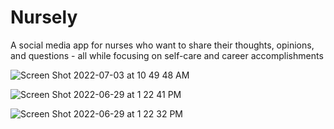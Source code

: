 # Nursely
A social media app for nurses who want to share their thoughts, opinions, and questions - all while focusing on self-care and career accomplishments

![Screen Shot 2022-07-03 at 10 49 48 AM](https://user-images.githubusercontent.com/100153203/177045137-f9521e68-8473-4e53-b5d9-04dd4714e3f3.png)

![Screen Shot 2022-06-29 at 1 22 41 PM](https://user-images.githubusercontent.com/100153203/176498210-ae105c93-5e67-4e75-9814-c3ef0f57a1da.png)

![Screen Shot 2022-06-29 at 1 22 32 PM](https://user-images.githubusercontent.com/100153203/176498222-85499e76-9005-44a6-9b0c-31508446771e.png)
